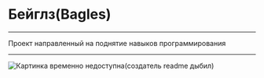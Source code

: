 # Бейглз(Bagles)
___

Проект направленный на поднятие навыков программирования

___

![Картинка временно недоступна(создатель readme дыбил)](https://github.comPython-Skill/Bagles/blob/main/foto/21.jpg"Title")